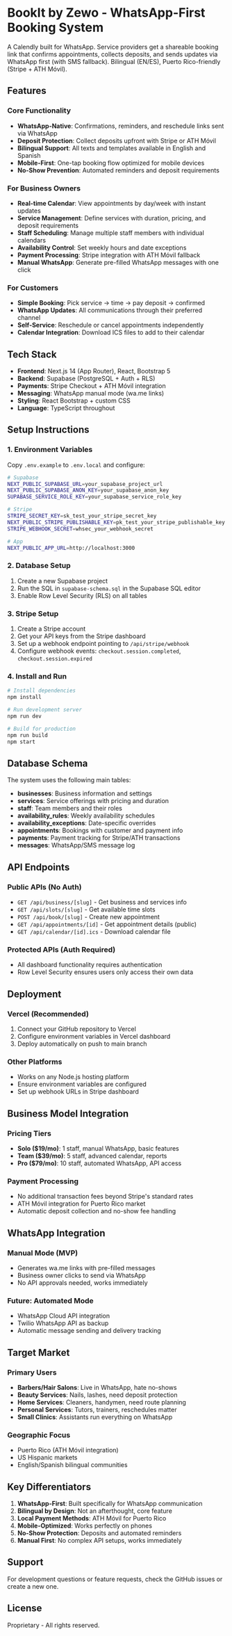 # BookIt by Zewo - WhatsApp-First Booking System

A Calendly built for WhatsApp. Service providers get a shareable booking link that confirms appointments, collects deposits, and sends updates via WhatsApp first (with SMS fallback). Bilingual (EN/ES), Puerto Rico-friendly (Stripe + ATH Móvil).

## Features

### Core Functionality
- **WhatsApp-Native**: Confirmations, reminders, and reschedule links sent via WhatsApp
- **Deposit Protection**: Collect deposits upfront with Stripe or ATH Móvil
- **Bilingual Support**: All texts and templates available in English and Spanish
- **Mobile-First**: One-tap booking flow optimized for mobile devices
- **No-Show Prevention**: Automated reminders and deposit requirements

### For Business Owners
- **Real-time Calendar**: View appointments by day/week with instant updates
- **Service Management**: Define services with duration, pricing, and deposit requirements
- **Staff Scheduling**: Manage multiple staff members with individual calendars
- **Availability Control**: Set weekly hours and date exceptions
- **Payment Processing**: Stripe integration with ATH Móvil fallback
- **Manual WhatsApp**: Generate pre-filled WhatsApp messages with one click

### For Customers
- **Simple Booking**: Pick service → time → pay deposit → confirmed
- **WhatsApp Updates**: All communications through their preferred channel
- **Self-Service**: Reschedule or cancel appointments independently
- **Calendar Integration**: Download ICS files to add to their calendar

## Tech Stack

- **Frontend**: Next.js 14 (App Router), React, Bootstrap 5
- **Backend**: Supabase (PostgreSQL + Auth + RLS)
- **Payments**: Stripe Checkout + ATH Móvil integration
- **Messaging**: WhatsApp manual mode (wa.me links)
- **Styling**: React Bootstrap + custom CSS
- **Language**: TypeScript throughout

## Setup Instructions

### 1. Environment Variables

Copy `.env.example` to `.env.local` and configure:

```bash
# Supabase
NEXT_PUBLIC_SUPABASE_URL=your_supabase_project_url
NEXT_PUBLIC_SUPABASE_ANON_KEY=your_supabase_anon_key
SUPABASE_SERVICE_ROLE_KEY=your_supabase_service_role_key

# Stripe
STRIPE_SECRET_KEY=sk_test_your_stripe_secret_key
NEXT_PUBLIC_STRIPE_PUBLISHABLE_KEY=pk_test_your_stripe_publishable_key
STRIPE_WEBHOOK_SECRET=whsec_your_webhook_secret

# App
NEXT_PUBLIC_APP_URL=http://localhost:3000
```

### 2. Database Setup

1. Create a new Supabase project
2. Run the SQL in `supabase-schema.sql` in the Supabase SQL editor
3. Enable Row Level Security (RLS) on all tables

### 3. Stripe Setup

1. Create a Stripe account
2. Get your API keys from the Stripe dashboard
3. Set up a webhook endpoint pointing to `/api/stripe/webhook`
4. Configure webhook events: `checkout.session.completed`, `checkout.session.expired`

### 4. Install and Run

```bash
# Install dependencies
npm install

# Run development server
npm run dev

# Build for production
npm run build
npm start
```

## Database Schema

The system uses the following main tables:

- **businesses**: Business information and settings
- **services**: Service offerings with pricing and duration
- **staff**: Team members and their roles
- **availability_rules**: Weekly availability schedules
- **availability_exceptions**: Date-specific overrides
- **appointments**: Bookings with customer and payment info
- **payments**: Payment tracking for Stripe/ATH transactions
- **messages**: WhatsApp/SMS message log

## API Endpoints

### Public APIs (No Auth)
- `GET /api/business/[slug]` - Get business and services info
- `GET /api/slots/[slug]` - Get available time slots
- `POST /api/book/[slug]` - Create new appointment
- `GET /api/appointments/[id]` - Get appointment details (public)
- `GET /api/calendar/[id].ics` - Download calendar file

### Protected APIs (Auth Required)
- All dashboard functionality requires authentication
- Row Level Security ensures users only access their own data

## Deployment

### Vercel (Recommended)
1. Connect your GitHub repository to Vercel
2. Configure environment variables in Vercel dashboard
3. Deploy automatically on push to main branch

### Other Platforms
- Works on any Node.js hosting platform
- Ensure environment variables are configured
- Set up webhook URLs in Stripe dashboard

## Business Model Integration

### Pricing Tiers
- **Solo ($19/mo)**: 1 staff, manual WhatsApp, basic features
- **Team ($39/mo)**: 5 staff, advanced calendar, reports
- **Pro ($79/mo)**: 10 staff, automated WhatsApp, API access

### Payment Processing
- No additional transaction fees beyond Stripe's standard rates
- ATH Móvil integration for Puerto Rico market
- Automatic deposit collection and no-show fee handling

## WhatsApp Integration

### Manual Mode (MVP)
- Generates wa.me links with pre-filled messages
- Business owner clicks to send via WhatsApp
- No API approvals needed, works immediately

### Future: Automated Mode
- WhatsApp Cloud API integration
- Twilio WhatsApp API as backup
- Automatic message sending and delivery tracking

## Target Market

### Primary Users
- **Barbers/Hair Salons**: Live in WhatsApp, hate no-shows
- **Beauty Services**: Nails, lashes, need deposit protection
- **Home Services**: Cleaners, handymen, need route planning
- **Personal Services**: Tutors, trainers, reschedules matter
- **Small Clinics**: Assistants run everything on WhatsApp

### Geographic Focus
- Puerto Rico (ATH Móvil integration)
- US Hispanic markets
- English/Spanish bilingual communities

## Key Differentiators

1. **WhatsApp-First**: Built specifically for WhatsApp communication
2. **Bilingual by Design**: Not an afterthought, core feature
3. **Local Payment Methods**: ATH Móvil for Puerto Rico
4. **Mobile-Optimized**: Works perfectly on phones
5. **No-Show Protection**: Deposits and automated reminders
6. **Manual First**: No complex API setups, works immediately

## Support

For development questions or feature requests, check the GitHub issues or create a new one.

## License

Proprietary - All rights reserved.